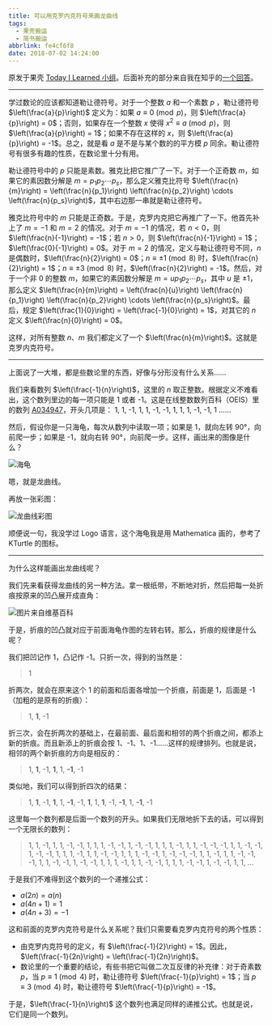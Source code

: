 ```yaml
---
title: 可以用克罗内克符号来画龙曲线
tags:
  - 果壳搬运
  - 简书搬运
abbrlink: fe4cf6f8
date: 2018-07-02 14:24:00
---
```


原发于果壳 [Today I Learned 小组](http://www.guokr.com/post/695992/)。后面补充的部分来自我在知乎的[一个回答](https://www.zhihu.com/question/45588189/answer/99475474)。

---

学过数论的应该都知道勒让德符号。对于一个整数 $a$ 和一个素数 $p$ ，勒让德符号 $\left(\frac{a}{p}\right)$ 定义为：如果 $a \equiv 0 \pmod{p}$，则 $\left(\frac{a}{p}\right) = 0$；否则，如果存在一个整数 $x$ 使得 $x^2 \equiv a \pmod{p}$，则 $\left(\frac{a}{p}\right) = 1$；如果不存在这样的 $x$，则 $\left(\frac{a}{p}\right) = -1$。总之，就是看 $a$ 是不是与某个数的的平方模 $p$ 同余。勒让德符号有很多有趣的性质，在数论里十分有用。

勒让德符号中的 $p$ 只能是素数。雅克比把它推广了一下。对于一个正奇数 $m$，如果它的素因数分解是 $m = p_1 p_2 \cdots p_s$，那么定义雅克比符号 $\left(\frac{n}{m}\right) = \left(\frac{n}{p_1}\right) \left(\frac{n}{p_2}\right) \cdots \left(\frac{n}{p_s}\right)$，其中右边那一串就是勒让德符号。

<!-- more -->

雅克比符号中的 $m$ 只能是正奇数。于是，克罗内克把它再推广了一下。他首先补上了 $m = -1$ 和 $m = 2$ 的情况。对于 $m = -1$ 的情况，若 $n < 0$，则 $\left(\frac{n}{-1}\right) = -1$；若 $n > 0$，则 $\left(\frac{n}{-1}\right) = 1$；$\left(\frac{0}{-1}\right) = 0$。对于 $m = 2$ 的情况，定义与勒让德符号不同，$n$ 是偶数时，$\left(\frac{n}{2}\right) = 0$；$n \equiv \pm 1 \pmod{8}$ 时，$\left(\frac{n}{2}\right) = 1$；$n \equiv \pm 3 \pmod{8}$ 时，$\left(\frac{n}{2}\right) = -1$。然后，对于一个非 $0$ 的整数 $m$，如果它的素因数分解是 $m = u p_1 p_2 \cdots p_s$，其中 $u$ 是 $\pm 1$，那么定义 $\left(\frac{n}{m}\right) = \left(\frac{n}{u}\right) \left(\frac{n}{p_1}\right) \left(\frac{n}{p_2}\right) \cdots \left(\frac{n}{p_s}\right)$。最后，规定 $\left(\frac{1}{0}\right) = \left(\frac{-1}{0}\right) = 1$，对其它的 $n$ 定义 $\left(\frac{n}{0}\right) = 0$。

这样，对所有整数 $n$、$m$ 我们都定义了一个 $\left(\frac{n}{m}\right)$。这就是克罗内克符号。

---

上面说了一大堆，都是些数论里的东西，好像与分形没有什么关系……

我们来看数列 $\left(\frac{-1}{n}\right)$，这里的 $n$ 取正整数。根据定义不难看出，这个数列里边的每一项只能是 1 或者 -1。这是在线整数数列百科（OEIS）里的数列 [A034947](http://oeis.org/A034947)，开头几项是： 1, 1, -1, 1, 1, -1, -1, 1, 1, 1, -1, -1, 1 ……

然后，假设你是一只海龟，每次从数列中读取一项；如果是 1，就向左转 90°，向前爬一步；如果是 -1，就向右转 90°，向前爬一步。这样，画出来的图像是什么？

![海龟](http://ww2.sinaimg.cn/mw690/6e53d84fjw1es2fy9vp48g207x0c0hdy.gif) 

嗯，就是龙曲线。

再放一张彩图：

![龙曲线彩图](https://ww3.sinaimg.cn/mw690/6e53d84fjw1es2fxyoakaj20a00bwtb7.jpg)

顺便说一句，我没学过 Logo 语言，这个海龟我是用 Mathematica 画的，参考了 KTurtle 的图标。

---

为什么这样能画出龙曲线呢？

我们先来看获得龙曲线的另一种方法。拿一根纸带，不断地对折，然后把每一处折痕按原来的凹凸展开成直角：

![图片来自维基百科](https://upload.wikimedia.org/wikipedia/commons/thumb/f/f1/Dragon_curve_paper_strip.png/800px-Dragon_curve_paper_strip.png)

于是，折痕的凹凸就对应于前面海龟作图的左转右转。那么，折痕的规律是什么呢？

我们把凹记作 1，凸记作 -1。只折一次，得到的当然是：

> 1

折两次，就会在原来这个 1 的前面和后面各增加一个折痕，前面是 1，后面是 -1（加粗的是原有的折痕）：

> 1, **1**, -1

折三次，会在折两次的基础上，在最前面、最后面和相邻的两个折痕之间，都添上新的折痕。而且新添上的折痕会按 1、-1、1、-1……这样的规律排列。也就是说，相邻的两个新折痕的方向是相反的：

> 1, **1**, -1, **1**, 1, **-1**, -1

类似地，我们可以得到折四次的结果：

> 1, **1**, -1, **1**, 1, **-1**, -1, **1**, 1, **1**, -1, **-1**, 1, **-1**, -1

这里每一个数列都是后面一个数列的开头。如果我们无限地折下去的话，可以得到一个无限长的数列：

> 1, 1, -1, 1, 1, -1, -1, 1, 1, 1, -1, -1, 1, -1, -1, 1, 1, 1, -1, 1, 1, -1, -1, -1, 1, 1, -1, -1, 1, -1, -1, 1, 1, 1, -1, 1, 1, -1, -1, 1, 1, 1, -1, -1, 1, -1, -1, -1, 1, 1, -1, 1, 1, -1, -1, -1, 1, 1, -1, -1, 1, -1, -1, 1, 1, 1, -1, 1, 1, -1, -1, 1, 1, 1, -1, -1, 1, -1, -1, 1, 1, …

于是我们不难得到这个数列的一个递推公式：

* $a(2n) = a(n)$
* $a(4n+1) = 1$
* $a(4n+3) = -1$

这和前面的克罗内克符号是什么关系呢？我们只需要看克罗内克符号的两个性质：

* 由克罗内克符号的定义，有 $\left(\frac{-1}{2}\right) = 1$。因此，$\left(\frac{-1}{2n}\right) = \left(\frac{-1}{2n}\right)$。
* 数论里的一个重要的结论，有些书把它叫做二次互反律的补充律：对于奇素数 $p$，当 $p \equiv 1 \pmod{4}$ 时，勒让德符号 $\left(\frac{-1}{p}\right) = 1$；当 $p \equiv 3 \pmod{4}$ 时，勒让德符号 $\left(\frac{-1}{p}\right) = -1$。

于是，$\left(\frac{-1}{n}\right)$ 这个数列也满足同样的递推公式。也就是说，它们是同一个数列。
